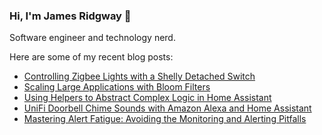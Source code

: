 ### Hi, I'm James Ridgway 👋
Software engineer and technology nerd.

Here are some of my recent blog posts:
  * [Controlling Zigbee Lights with a Shelly Detached Switch](https://www.jamesridgway.co.uk/controlling-zigbee-lights-with-a-shelly-detached-switch/)
  * [Scaling Large Applications with Bloom Filters](https://www.jamesridgway.co.uk/scaling-large-applications-with-bloom-filters/)
  * [Using Helpers to Abstract Complex Logic in Home Assistant](https://www.jamesridgway.co.uk/using-helpers-to-abstract-complex-logic-in-home-assistant/)
  * [UniFi Doorbell Chime Sounds with Amazon Alexa and Home Assistant](https://www.jamesridgway.co.uk/unifi-doorbell-chime-sounds-with-amazon-alexa-and-home-assistant/)
  * [Mastering Alert Fatigue: Avoiding the Monitoring and Alerting Pitfalls](https://www.jamesridgway.co.uk/mastering-alert-fatigue-avoiding-the-monitoring-and-alerting-pitfalls/)
